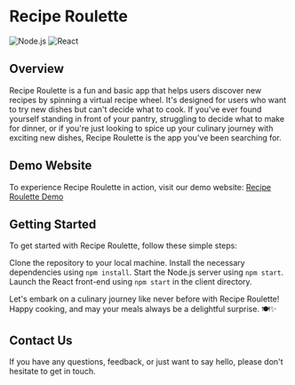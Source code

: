 # Recipe Roulette

![Node.js](https://img.shields.io/badge/Built%20with-Node.js-green)
![React](https://img.shields.io/badge/Built%20with-React-blue)

## Overview

Recipe Roulette is a fun and basic app that helps users discover new recipes by spinning a virtual recipe wheel. It's designed for users who want to try new dishes but can't decide what to cook. If you've ever found yourself standing in front of your pantry, struggling to decide what to make for dinner, or if you're just looking to spice up your culinary journey with exciting new dishes, Recipe Roulette is the app you've been searching for.

## Demo Website

To experience Recipe Roulette in action, visit our demo website: [Recipe Roulette Demo](https://throbbing-hill-7380.fly.dev/)


## Getting Started

To get started with Recipe Roulette, follow these simple steps:

Clone the repository to your local machine.
Install the necessary dependencies using `npm install`.
Start the Node.js server using `npm start`.
Launch the React front-end using `npm start` in the client directory.

Let's embark on a culinary journey like never before with Recipe Roulette! Happy cooking, and may your meals always be a delightful surprise. 🍽️✨

## Contact Us

If you have any questions, feedback, or just want to say hello, please don't hesitate to get in touch.
